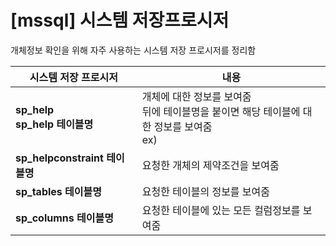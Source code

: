 # [mssql] 시스템 저장프로시저

개체정보 확인을 위해 자주 사용하는 시스템 저장 프로시저를 정리함



| 시스템 저장 프로시저                  | 내용                                                         |
| ------------------------------------- | ------------------------------------------------------------ |
| **sp_help**<br />**sp_help 테이블명** | 개체에 대한 정보를 보여줌 <br />뒤에 테이블명을 붙이면 해당 테이블에 대한 정보를 보여줌<br />ex) |
| **sp_helpconstraint 테이블명**        | 요청한 개체의 제약조건을 보여줌                              |
| **sp_tables 테이블명**                | 요청한 테이블의 정보를 보여줌                                |
| **sp_columns 테이블명**               | 요청한 테이블에 있는 모든 컬럼정보를 보여줌                  |

